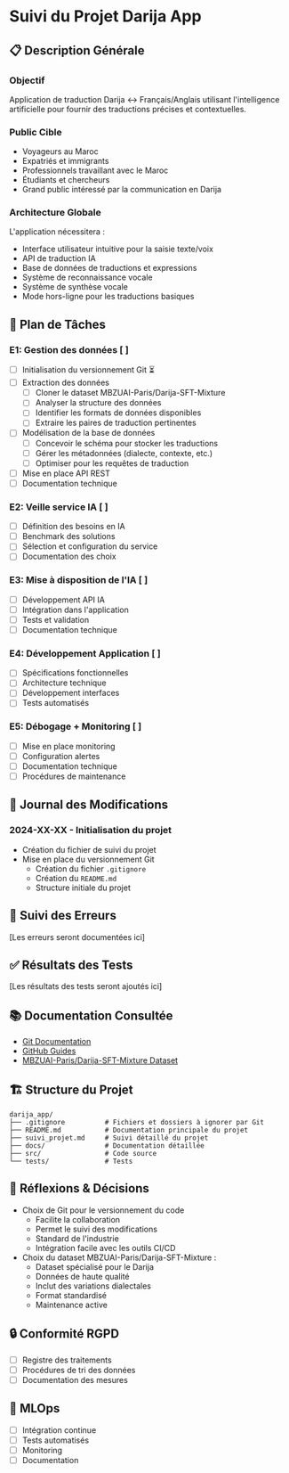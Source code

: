 # Suivi du Projet Darija App

## 📋 Description Générale

### Objectif
Application de traduction Darija ↔️ Français/Anglais utilisant l'intelligence artificielle pour fournir des traductions précises et contextuelles.

### Public Cible
- Voyageurs au Maroc
- Expatriés et immigrants
- Professionnels travaillant avec le Maroc
- Étudiants et chercheurs
- Grand public intéressé par la communication en Darija

### Architecture Globale
L'application nécessitera :
- Interface utilisateur intuitive pour la saisie texte/voix
- API de traduction IA
- Base de données de traductions et expressions
- Système de reconnaissance vocale
- Système de synthèse vocale
- Mode hors-ligne pour les traductions basiques

## 📅 Plan de Tâches

### E1: Gestion des données [ ]
- [ ] Initialisation du versionnement Git ⏳
- [ ] Extraction des données
  - [ ] Cloner le dataset MBZUAI-Paris/Darija-SFT-Mixture
  - [ ] Analyser la structure des données
  - [ ] Identifier les formats de données disponibles
  - [ ] Extraire les paires de traduction pertinentes
- [ ] Modélisation de la base de données
  - [ ] Concevoir le schéma pour stocker les traductions
  - [ ] Gérer les métadonnées (dialecte, contexte, etc.)
  - [ ] Optimiser pour les requêtes de traduction
- [ ] Mise en place API REST
- [ ] Documentation technique

### E2: Veille service IA [ ]
- [ ] Définition des besoins en IA
- [ ] Benchmark des solutions
- [ ] Sélection et configuration du service
- [ ] Documentation des choix

### E3: Mise à disposition de l'IA [ ]
- [ ] Développement API IA
- [ ] Intégration dans l'application
- [ ] Tests et validation
- [ ] Documentation technique

### E4: Développement Application [ ]
- [ ] Spécifications fonctionnelles
- [ ] Architecture technique
- [ ] Développement interfaces
- [ ] Tests automatisés

### E5: Débogage + Monitoring [ ]
- [ ] Mise en place monitoring
- [ ] Configuration alertes
- [ ] Documentation technique
- [ ] Procédures de maintenance

## 📝 Journal des Modifications

### 2024-XX-XX - Initialisation du projet
- Création du fichier de suivi du projet
- Mise en place du versionnement Git
  - Création du fichier `.gitignore`
  - Création du `README.md`
  - Structure initiale du projet

## 🐛 Suivi des Erreurs
[Les erreurs seront documentées ici]

## ✅ Résultats des Tests
[Les résultats des tests seront ajoutés ici]

## 📚 Documentation Consultée
- [Git Documentation](https://git-scm.com/doc)
- [GitHub Guides](https://guides.github.com/)
- [MBZUAI-Paris/Darija-SFT-Mixture Dataset](https://huggingface.co/datasets/MBZUAI-Paris/Darija-SFT-Mixture)

## 🏗 Structure du Projet
```
darija_app/
├── .gitignore          # Fichiers et dossiers à ignorer par Git
├── README.md           # Documentation principale du projet
├── suivi_projet.md     # Suivi détaillé du projet
├── docs/               # Documentation détaillée
├── src/                # Code source
└── tests/              # Tests
```

## 💭 Réflexions & Décisions
- Choix de Git pour le versionnement du code
  - Facilite la collaboration
  - Permet le suivi des modifications
  - Standard de l'industrie
  - Intégration facile avec les outils CI/CD
- Choix du dataset MBZUAI-Paris/Darija-SFT-Mixture :
  - Dataset spécialisé pour le Darija
  - Données de haute qualité
  - Inclut des variations dialectales
  - Format standardisé
  - Maintenance active

## 🔒 Conformité RGPD
- [ ] Registre des traitements
- [ ] Procédures de tri des données
- [ ] Documentation des mesures

## 🔄 MLOps
- [ ] Intégration continue
- [ ] Tests automatisés
- [ ] Monitoring
- [ ] Documentation 